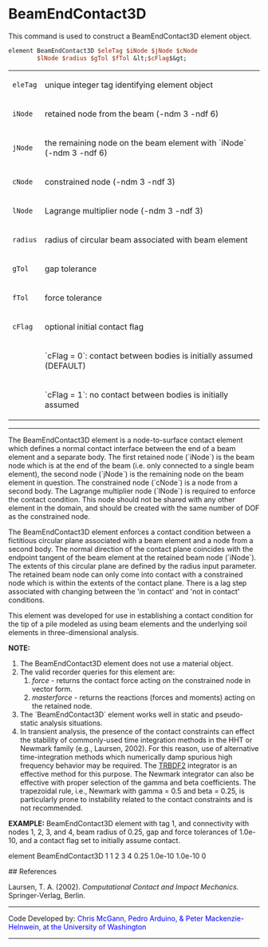 # BeamEndContact3D

<p>This command is used to construct a BeamEndContact3D element
object.</p>

```tcl
element BeamEndContact3D $eleTag $iNode $jNode $cNode
        $lNode $radius $gTol $fTol &lt;$cFlag$&gt;
```

<table>
<tbody>
<tr class="odd">
<td><code class="parameter-table-variable">eleTag</code></td>
<td><p>unique integer tag identifying element object</p></td>
</tr>
<tr class="even">
<td><code class="parameter-table-variable">iNode</code></td>
<td><p>retained node from the beam (-ndm 3 -ndf 6)</p></td>
</tr>
<tr class="odd">
<td><code class="parameter-table-variable">jNode</code></td>
<td><p>the remaining node on the beam element with `iNode` (-ndm 3 -ndf
6)</p></td>
</tr>
<tr class="even">
<td><code class="parameter-table-variable">cNode</code></td>
<td><p>constrained node (-ndm 3 -ndf 3)</p></td>
</tr>
<tr class="odd">
<td><code class="parameter-table-variable">lNode</code></td>
<td><p>Lagrange multiplier node (-ndm 3 -ndf 3)</p></td>
</tr>
<tr class="even">
<td><code class="parameter-table-variable">radius</code></td>
<td><p>radius of circular beam associated with beam element</p></td>
</tr>
<tr class="odd">
<td><code class="parameter-table-variable">gTol</code></td>
<td><p>gap tolerance</p></td>
</tr>
<tr class="even">
<td><code class="parameter-table-variable">fTol</code></td>
<td><p>force tolerance</p></td>
</tr>
<tr class="odd">
<td><code class="parameter-table-variable">cFlag</code></td>
<td><p>optional initial contact flag</p></td>
</tr>
<tr class="even">
<td></td>
<td><p>`cFlag = 0`: contact between bodies is initially assumed
(DEFAULT)</p></td>
</tr>
<tr class="odd">
<td></td>
<td><p>`cFlag = 1`: no contact between bodies is initially assumed</p></td>
</tr>
</tbody>
</table>
<hr />
<p>The BeamEndContact3D element is a node-to-surface contact element
which defines a normal contact interface between the end of a beam
element and a separate body. The first retained node (`iNode`) is the
beam node which is at the end of the beam (i.e. only connected to a
single beam element), the second node (`jNode`) is the remaining node on
the beam element in question. The constrained node (`cNode`) is a node
from a second body. The Lagrange multiplier node (`lNode`) is required to
enforce the contact condition. This node should not be shared with any
other element in the domain, and should be created with the same number
of DOF as the constrained node.</p>
<p>The BeamEndContact3D element enforces a contact condition between a
fictitious circular plane associated with a beam element and a node from
a second body. The normal direction of the contact plane coincides with
the endpoint tangent of the beam element at the retained beam node
(`iNode`). The extents of this circular plane are defined by the radius
input parameter. The retained beam node can only come into contact with
a constrained node which is within the extents of the contact plane.
There is a lag step associated with changing between the 'in contact'
and 'not in contact' conditions.</p>
<p>This element was developed for use in establishing a contact
condition for the tip of a pile modeled as using beam elements and the
underlying soil elements in three-dimensional analysis.</p>
<p><strong>NOTE:</strong></p>
<ol>
<li>The BeamEndContact3D element does not use a material object.</li>
<li>The valid recorder queries for this element are:
<ol>
<li><em>force</em> - returns the contact force acting on the constrained
  node in vector form.</li>
<li><em>masterforce</em> - returns the reactions (forces and moments)
  acting on the retained node.</li>
</ol></li>

<li>The `BeamEndContact3D` element works well in static and pseudo-static
  analysis situations.</li>
<li>In transient analysis, the presence of the contact constraints can
  effect the stability of commonly-used time integration methods in the
  HHT or Newmark family (e.g., Laursen, 2002). For this reason, use of
  alternative time-integration methods which numerically damp spurious
  high frequency behavior may be required. The <a href="TRBDF2"
  title="wikilink">TRBDF2</a> integrator is an effective method for this
  purpose. The Newmark integrator can also be effective with proper
  selection of the gamma and beta coefficients. The trapezoidal rule,
  i.e., Newmark with gamma = 0.5 and beta = 0.25, is particularly prone to
  instability related to the contact constraints and is not
  recommended.</li>
</ol>
<p><strong>EXAMPLE:</strong> BeamEndContact3D element with tag 1, and
connectivity with nodes 1, 2, 3, and 4, beam radius of 0.25, gap and
force tolerances of 1.0e-10, and a contact flag set to initially assume
contact.</p>
<p>element BeamEndContact3D 1 1 2 3 4 0.25 1.0e-10 1.0e-10 0</p>
## References
<p>Laursen, T. A. (2002). <em>Computational Contact and Impact
Mechanics.</em> Springer-Verlag, Berlin.</p>
<hr />
<p>Code Developed by: <span style="color:blue"> Chris McGann,
Pedro Arduino, &amp; Peter Mackenzie-Helnwein, at the University of
Washington </span></p>
<hr />
